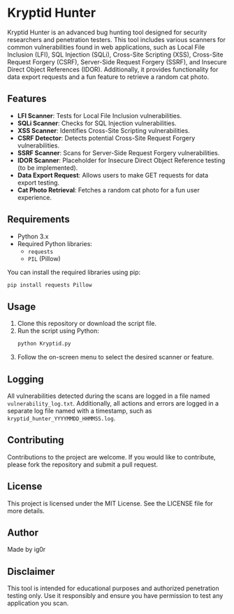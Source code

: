 # Kryptid Hunter

Kryptid Hunter is an advanced bug hunting tool designed for security researchers and penetration testers. This tool includes various scanners for common vulnerabilities found in web applications, such as Local File Inclusion (LFI), SQL Injection (SQLi), Cross-Site Scripting (XSS), Cross-Site Request Forgery (CSRF), Server-Side Request Forgery (SSRF), and Insecure Direct Object References (IDOR). Additionally, it provides functionality for data export requests and a fun feature to retrieve a random cat photo.

## Features

- **LFI Scanner**: Tests for Local File Inclusion vulnerabilities.
- **SQLi Scanner**: Checks for SQL Injection vulnerabilities.
- **XSS Scanner**: Identifies Cross-Site Scripting vulnerabilities.
- **CSRF Detector**: Detects potential Cross-Site Request Forgery vulnerabilities.
- **SSRF Scanner**: Scans for Server-Side Request Forgery vulnerabilities.
- **IDOR Scanner**: Placeholder for Insecure Direct Object Reference testing (to be implemented).
- **Data Export Request**: Allows users to make GET requests for data export testing.
- **Cat Photo Retrieval**: Fetches a random cat photo for a fun user experience.

## Requirements

- Python 3.x
- Required Python libraries:
  - `requests`
  - `PIL` (Pillow)

You can install the required libraries using pip:

```bash
pip install requests Pillow
```

## Usage

1. Clone this repository or download the script file.
2. Run the script using Python:
   ```bash
   python Kryptid.py
   ```
3. Follow the on-screen menu to select the desired scanner or feature.

## Logging

All vulnerabilities detected during the scans are logged in a file named `vulnerability_log.txt`. Additionally, all actions and errors are logged in a separate log file named with a timestamp, such as `kryptid_hunter_YYYYMMDD_HHMMSS.log`.

## Contributing

Contributions to the project are welcome. If you would like to contribute, please fork the repository and submit a pull request.

## License

This project is licensed under the MIT License. See the LICENSE file for more details.

## Author

Made by ig0r

## Disclaimer

This tool is intended for educational purposes and authorized penetration testing only. Use it responsibly and ensure you have permission to test any application you scan.
